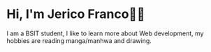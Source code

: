 # Hi, I'm Jerico Franco🙋‍♂️

I am a BSIT student, I like to learn more about Web development, my hobbies are reading manga/manhwa and drawing.


<!---
cout05/cout05 is a ✨ special ✨ repository because its `README.md` (this file) appears on your GitHub profile.
You can click the Preview link to take a look at your changes.
--->
